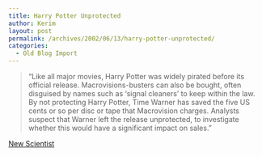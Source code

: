 ```yaml
---
title: Harry Potter Unprotected
author: Kerim
layout: post
permalink: /archives/2002/06/13/harry-potter-unprotected/
categories:
  - Old Blog Import
---
```


>   &#8220;Like all major movies, Harry Potter was widely pirated before its official release. Macrovisions-busters can also be bought, often disguised by names such as &#8216;signal cleaners&#8217; to keep within the law. By not protecting Harry Potter, Time Warner has saved the five US cents or so per disc or tape that Macrovision charges. Analysts suspect that Warner left the release unprotected, to investigate whether this would have a significant impact on sales.&#8221;


<a href="http://www.newscientist.com/news/news.jsp?id=ns99992404" onclick="_gaq.push(['_trackEvent', 'outbound-article', 'http://www.newscientist.com/news/news.jsp?id=ns99992404', 'New Scientist']);" >New Scientist</a>

